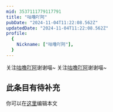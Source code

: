 ```yaml
---
mid: 3537111779117791
title: "咕噜吖阿"
pubDate: "2024-11-04T11:22:08.562Z"
updatedDate: "2024-11-04T11:22:08.562Z"
profile:
  {
    Nickname: ["咕噜吖阿"],
  }
---
```


关注[咕噜吖阿](https://space.bilibili.com/3537111779117791)谢谢喵~ 关注[咕噜吖阿](https://space.bilibili.com/3537111779117791)谢谢喵~

## 此条目有待补充
你可以在[这里](https://github.com/Yuhanawa/VTuber.ICU/edit/master/src/content/v/咕噜吖阿/index.md)编辑本文
